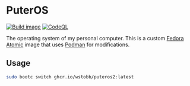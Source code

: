 # PuterOS
[![Build image](https://github.com/wstobb/PuterOS/actions/workflows/build.yml/badge.svg)](https://github.com/wstobb/PuterOS/actions/workflows/build.yml) [![CodeQL](https://github.com/wstobb/PuterOS/actions/workflows/github-code-scanning/codeql/badge.svg)](https://github.com/wstobb/PuterOS/actions/workflows/github-code-scanning/codeql)

The operating system of my personal computer. This is a custom [Fedora Atomic](https://fedoraproject.org/atomic-desktops/) image that uses [Podman](https://podman.io/) for modifications.

## Usage
```bash
sudo bootc switch ghcr.io/wstobb/puteros2:latest
```
